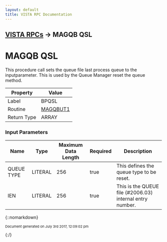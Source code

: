 ```yaml
---
layout: default
title: VISTA RPC Documentation
---
```


## [VISTA RPCs](TableOfContents) &#8594; MAGQB QSL
# MAGQB QSL

This procedure call sets the queue file last process queue to the inputparameter.  This is used by the Queue Manager reset the queue method.

Property | Value
--- | ---
Label | BPQSL
Routine | [MAGQBUT1](http://code.osehra.org/dox/Routine_MAGQBUT1_source.html)
Return Type | ARRAY


### Input Parameters

Name | Type | Maximum Data Length | Required | Description
--- | --- | --- | --- | ---
QUEUE TYPE | LITERAL | 256 | true | This defines the queue type to be reset.
IEN | LITERAL | 256 | true | This is the QUEUE file (#2006.03) internal entry number.



{::nomarkdown} <br/><p style="font-size: 11px">Document generated on July 3rd 2017, 12:09:02 pm</p>{:/}